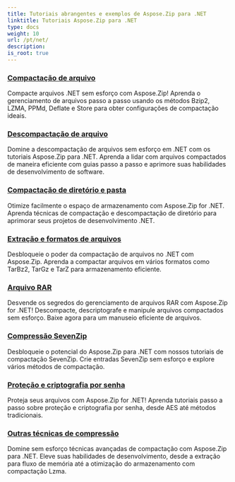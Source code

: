 ```yaml
---
title: Tutoriais abrangentes e exemplos de Aspose.Zip para .NET
linktitle: Tutoriais Aspose.Zip para .NET
type: docs
weight: 10
url: /pt/net/
description:
is_root: true
---
```


### [Compactação de arquivo](./file-compression/)
Compacte arquivos .NET sem esforço com Aspose.Zip! Aprenda o gerenciamento de arquivos passo a passo usando os métodos Bzip2, LZMA, PPMd, Deflate e Store para obter configurações de compactação ideais.
### [Descompactação de arquivo](./file-decompression/)
Domine a descompactação de arquivos sem esforço em .NET com os tutoriais Aspose.Zip para .NET. Aprenda a lidar com arquivos compactados de maneira eficiente com guias passo a passo e aprimore suas habilidades de desenvolvimento de software.
### [Compactação de diretório e pasta](./directory-and-folder-compression/)
Otimize facilmente o espaço de armazenamento com Aspose.Zip for .NET. Aprenda técnicas de compactação e descompactação de diretório para aprimorar seus projetos de desenvolvimento .NET.
### [Extração e formatos de arquivos](./archive-extraction-and-formats/)
Desbloqueie o poder da compactação de arquivos no .NET com Aspose.Zip. Aprenda a compactar arquivos em vários formatos como TarBz2, TarGz e TarZ para armazenamento eficiente.
### [Arquivo RAR](./rar-archive/)
Desvende os segredos do gerenciamento de arquivos RAR com Aspose.Zip for .NET! Descompacte, descriptografe e manipule arquivos compactados sem esforço. Baixe agora para um manuseio eficiente de arquivos.
### [Compressão SevenZip](./sevenzip-compression/)
Desbloqueie o potencial do Aspose.Zip para .NET com nossos tutoriais de compactação SevenZip. Crie entradas SevenZip sem esforço e explore vários métodos de compactação.
### [Proteção e criptografia por senha](./password-protection-and-encryption/)
Proteja seus arquivos com Aspose.Zip for .NET! Aprenda tutoriais passo a passo sobre proteção e criptografia por senha, desde AES até métodos tradicionais. 
### [Outras técnicas de compressão](./other-compression-techniques/)
Domine sem esforço técnicas avançadas de compactação com Aspose.Zip para .NET. Eleve suas habilidades de desenvolvimento, desde a extração para fluxo de memória até a otimização do armazenamento com compactação Lzma.